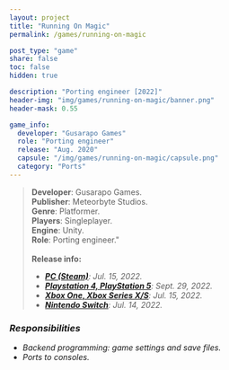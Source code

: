 ```yaml
---
layout: project
title: "Running On Magic"
permalink: /games/running-on-magic

post_type: "game"
share: false
toc: false
hidden: true

description: "Porting engineer [2022]"
header-img: "img/games/running-on-magic/banner.png"
header-mask: 0.55

game_info:
  developer: "Gusarapo Games"
  role: "Porting engineer"
  release: "Aug. 2020"
  capsule: "/img/games/running-on-magic/capsule.png"
  category: "Ports"
---
```


>**Developer**: Gusarapo Games.<br>
>**Publisher**: Meteorbyte Studios.<br>
>**Genre**: Platformer.<br>
>**Players**: Singleplayer.<br>
>**Engine**: Unity.<br>
>**Role**: Porting engineer."<br>
><br>
>**Release info:**
>- [<i class='fab fa-steam'/> **PC (Steam)**](https://store.steampowered.com/app/1961260/Running_on_Magic/): Jul. 15, 2022.
>- [<i class='fab fa-playstation'/> **Playstation 4, PlayStation 5**](https://store.playstation.com/es-es/concept/10003784): Sept. 29, 2022.
>- [<i class='fab fa-xbox'/> **Xbox One, Xbox Series X/S**](https://www.xbox.com/es-ES/games/store/running-on-magic/9P0CQSRNNZ4N): Jul. 15, 2022.
>- [<i class='fa fa-gamepad'/> **Nintendo Switch**](https://www.nintendo.es/Juegos/Programas-descargables-Nintendo-Switch/Running-on-Magic-2235011.html): Jul. 14, 2022.

### Responsibilities
 
 - Backend programming: game settings and save files.
 - Ports to consoles.
